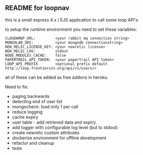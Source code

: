 README for loopnav
------------------

this is a small express 4.x / EJS application to call some loop API's

to setup the runtime environment you need to set these variables:

```
CLOUDAMQP_URL:         <your rabbit mq connection string>
MONGOLAB_URI:          <your mongodb connectionstring> 
NEW_RELIC_LICENSE_KEY: <your newrelic license>
NEW_RELIC_LOG:         stdout
NODE_MODULES_CACHE:    false
PAPERTRAIL_API_TOKEN:  <your papertrail API token>
LOOP_API_PREFIX        <optional prefix default http://loop.frontiersin.org/api/v1/users/>
```

all of these can be added as free addons in heroku.


Need to fix: 

- paging backwards
- detecting end of user list
- mongocheck: load only 1 per call
- reduce logging
- cache expiry
- user table - add retrieved data and expiry.
- add logger with configurable log level (but to stdout)
- create newrelic custom attributes
- dockerize environment for offline development
- refactor and cleanup
- tests

